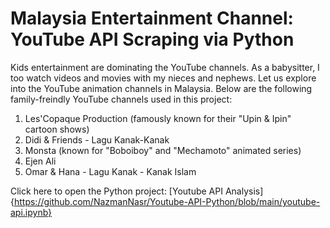 # Malaysia Entertainment Channel: YouTube API Scraping via Python

Kids entertainment are dominating the YouTube channels. As a babysitter, I too watch videos and movies with my nieces and nephews. Let us explore into the YouTube animation channels in Malaysia. Below are the following family-freindly YouTube channels used in this project:

1. Les'Copaque Production (famously known for their "Upin & Ipin" cartoon shows)
2. Didi & Friends - Lagu Kanak-Kanak
3. Monsta (known for "Boboiboy" and "Mechamoto" animated series)
4. Ejen Ali
5. Omar & Hana - Lagu Kanak - Kanak Islam

Click here to open the Python project: [Youtube API Analysis]{https://github.com/NazmanNasr/Youtube-API-Python/blob/main/youtube-api.ipynb}
